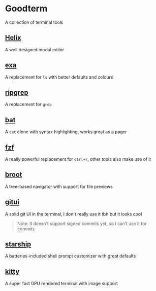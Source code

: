 # Goodterm

A collection of terminal tools

## [Helix](https://helix-editor.com/)

A well designed modal editor

## [exa](https://the.exa.website/)

A replacement for `ls` with better defaults and colours

## [ripgrep](https://github.com/BurntSushi/ripgrep)

A replacement for `grep`

## [bat](https://github.com/sharkdp/bat)

A `cat` clone with syntax highlighting, works great as a pager

## [fzf](https://github.com/junegunn/fzf)

A really powerful replacement for `ctrl+r`, other tools also make use of it

## [broot](https://dystroy.org/broot/)

A tree-based navigator with support for file previews

## [gitui](https://github.com/extrawurst/gitui)

A solid git UI in the terminal, I don't really use it tbh but it looks cool

> Note: It doesn't support signed commits yet, so I can't use it for commits

## [starship](https://starship.rs/)

A batteries-included shell prompt customizer with great defaults

## [kitty](https://sw.kovidgoyal.net/kitty/)

A super fast GPU rendered terminal with image support
